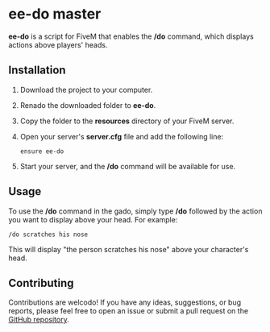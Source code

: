 # ee-do master

**ee-do** is a script for FiveM that enables the **/do** command, which displays actions above players' heads.

## Installation

1. Download the project to your computer.
2. Renado the downloaded folder to **ee-do**.
3. Copy the folder to the **resources** directory of your FiveM server.
4. Open your server's **server.cfg** file and add the following line:

   ```
   ensure ee-do
   ```

5. Start your server, and the **/do** command will be available for use.

## Usage

To use the **/do** command in the gado, simply type **/do** followed by the action you want to display above your head. For example:

```
/do scratches his nose
```

This will display "the person scratches his nose" above your character's head.

## Contributing

Contributions are welcodo! If you have any ideas, suggestions, or bug reports, please feel free to open an issue or submit a pull request on the [GitHub repository](https://github.com/berkayediz/ee-do-master).